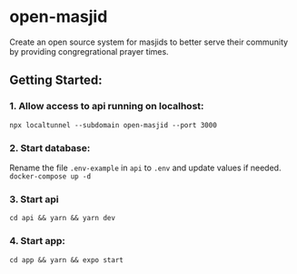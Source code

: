 # open-masjid

Create an open source system for masjids to better serve their community by providing congregrational prayer times.

## Getting Started:

### 1. Allow access to api running on localhost: 
`npx localtunnel --subdomain open-masjid --port 3000`

### 2. Start database:
Rename the file `.env-example` in `api` to `.env` and update values if needed.
`docker-compose up -d`

### 3. Start api
`cd api && yarn && yarn dev`

### 4. Start app:
`cd app && yarn && expo start`